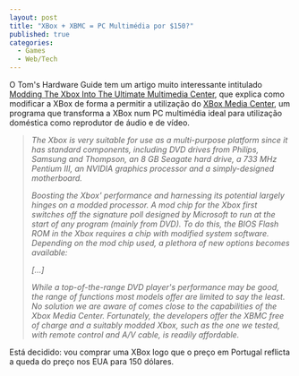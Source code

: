 ```yaml
---
layout: post
title: "XBox + XBMC = PC Multimédia por $150?"
published: true
categories:
  - Games
  - Web/Tech
---
```

O Tom's Hardware Guide tem um artigo muito interessante intitulado <a href="http://www6.tomshardware.com/consumer/20040511/index.html">Modding The Xbox Into The Ultimate Multimedia Center</a>, que explica como modificar a XBox de forma a permitir a utilização do <a href="http://www.xboxmediacenter.com/">XBox Media Center</a>, um programa que transforma a XBox num PC multimédia ideal para utilização doméstica como reprodutor de áudio e de vídeo.
<blockquote><cite><p>The Xbox is very suitable for use as a multi-purpose platform since it has standard components, including DVD drives from Philips, Samsung and Thompson, an 8 GB Seagate hard drive, a 733 MHz Pentium III, an NVIDIA graphics processor and a simply-designed motherboard.</p><p>Boosting the Xbox' performance and harnessing its potential largely hinges on a modded processor. A mod chip for the Xbox first switches off the signature poll designed by Microsoft to run at the start of any program (mainly from DVD). To do this, the BIOS Flash ROM in the Xbox requires a chip with modified system software. Depending on the mod chip used, a plethora of new options becomes available:</p>[...]<p>While a top-of-the-range DVD player's performance may be good, the range of functions most models offer are limited to say the least. No solution we are aware of comes close to the capabilities of the Xbox Media Center. Fortunately, the developers offer the XBMC free of charge and a suitably modded Xbox, such as the one we tested, with remote control and A/V cable, is readily affordable.</p></cite></blockquote>
Está decidido: vou comprar uma XBox logo que o preço em Portugal reflicta a queda do preço nos EUA para 150 dólares.

